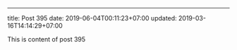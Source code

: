 ---
title: Post 395
date: 2019-06-04T00:11:23+07:00
updated: 2019-03-16T14:14:29+07:00

This is content of post 395